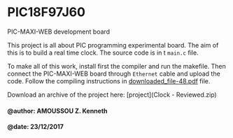 # PIC18F97J60
PIC-MAXI-WEB development board

This project is all about PIC programming experimental board. The aim of this is to build a real time clock. The source code is in t `main.c` file.

To make all of this work, install first the compiler and run the makefile. Then connect the PIC-MAXI-WEB board through `Ethernet` cable and upload the code. Follow the compiling instructions in [downloaded_file-48.pdf](downloaded_file-48.pdf) file.

Download an archive of the project here: [project](Clock - Reviewed.zip)

#### @author: AMOUSSOU Z. Kenneth
#### @date: 23/12/2017
